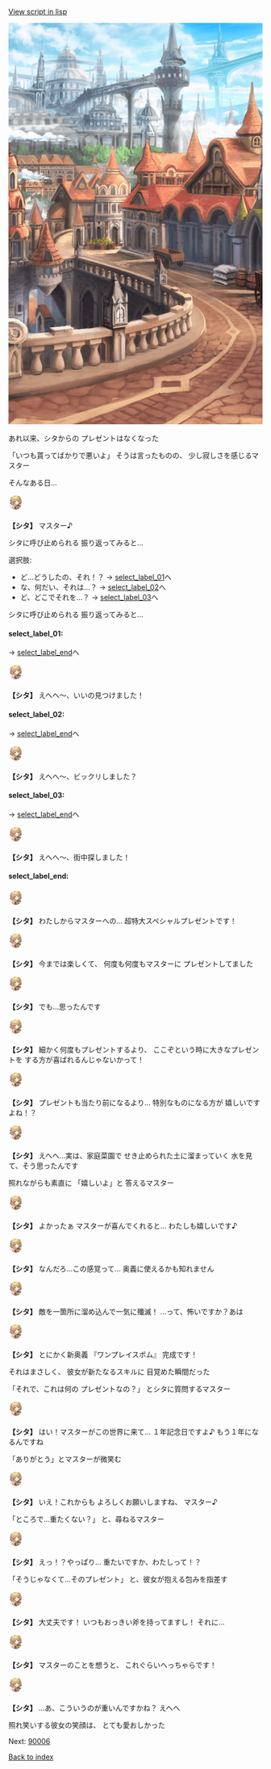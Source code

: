 [View script in lisp](../scripts/20162203.txt)

![town.png](../images/backgrounds/town.png)

あれ以来、シタからの
プレゼントはなくなった

「いつも貰ってばかりで悪いよ」
そうは言ったものの、
少し寂しさを感じるマスター

そんなある日…

<img src="../images/units/201621.png" alt="201621.png" height="34"/>

**【シタ】**
マスター♪

シタに呼び止められる
振り返ってみると…

選択肢:
- ど…どうしたの、それ！？ → [select_label_01](#select_label_01)へ
- な、何だい、それは…？ → [select_label_02](#select_label_02)へ
- ど、どこでそれを…？ → [select_label_03](#select_label_03)へ

シタに呼び止められる
振り返ってみると…

#### select_label_01:
 → [select_label_end](#select_label_end)へ

<img src="../images/units/201621.png" alt="201621.png" height="34"/>

**【シタ】**
えへへ〜、いいの見つけました！

#### select_label_02:
 → [select_label_end](#select_label_end)へ

<img src="../images/units/201621.png" alt="201621.png" height="34"/>

**【シタ】**
えへへ〜、ビックリしました？

#### select_label_03:
 → [select_label_end](#select_label_end)へ

<img src="../images/units/201621.png" alt="201621.png" height="34"/>

**【シタ】**
えへへ〜、街中探しました！

#### select_label_end:

<img src="../images/units/201621.png" alt="201621.png" height="34"/>

**【シタ】**
わたしからマスターへの…
超特大スペシャルプレゼントです！

<img src="../images/units/201621.png" alt="201621.png" height="34"/>

**【シタ】**
今までは楽しくて、
何度も何度もマスターに
プレゼントしてました

<img src="../images/units/201621.png" alt="201621.png" height="34"/>

**【シタ】**
でも…思ったんです

<img src="../images/units/201621.png" alt="201621.png" height="34"/>

**【シタ】**
細かく何度もプレゼントするより、
ここぞという時に大きなプレゼントを
する方が喜ばれるんじゃないかって！

<img src="../images/units/201621.png" alt="201621.png" height="34"/>

**【シタ】**
プレゼントも当たり前になるより…
特別なものになる方が
嬉しいですよね！？

<img src="../images/units/201621.png" alt="201621.png" height="34"/>

**【シタ】**
えへへ…実は、家庭菜園で
せき止められた土に溜まっていく
水を見て、そう思ったんです

照れながらも素直に
「嬉しいよ」と
答えるマスター

<img src="../images/units/201621.png" alt="201621.png" height="34"/>

**【シタ】**
よかったぁ
マスターが喜んでくれると…
わたしも嬉しいです♪

<img src="../images/units/201621.png" alt="201621.png" height="34"/>

**【シタ】**
なんだろ…この感覚って…
奥義に使えるかも知れません

<img src="../images/units/201621.png" alt="201621.png" height="34"/>

**【シタ】**
敵を一箇所に溜め込んで一気に殲滅！
…って、怖いですか？あは

<img src="../images/units/201621.png" alt="201621.png" height="34"/>

**【シタ】**
とにかく新奥義
『ワンプレイスボム』
完成です！

それはまさしく、
彼女が新たなるスキルに
目覚めた瞬間だった

「それで、これは何の
プレゼントなの？」
とシタに質問するマスター

<img src="../images/units/201621.png" alt="201621.png" height="34"/>

**【シタ】**
はい！マスターがこの世界に来て…
１年記念日ですよ♪
もう１年になるんですね

「ありがとう」とマスターが微笑む

<img src="../images/units/201621.png" alt="201621.png" height="34"/>

**【シタ】**
いえ！これからも
よろしくお願いしますね、
マスター♪

「ところで…重たくない？」
と、尋ねるマスター

<img src="../images/units/201621.png" alt="201621.png" height="34"/>

**【シタ】**
えっ！？やっぱり…
重たいですか、わたしって！？

「そうじゃなくて…そのプレゼント」
と、彼女が抱える包みを指差す

<img src="../images/units/201621.png" alt="201621.png" height="34"/>

**【シタ】**
大丈夫です！
いつもおっきい斧を持ってますし！
それに…

<img src="../images/units/201621.png" alt="201621.png" height="34"/>

**【シタ】**
マスターのことを想うと、
これぐらいへっちゃらです！

<img src="../images/units/201621.png" alt="201621.png" height="34"/>

**【シタ】**
…あ、こういうのが重いんですかね？
えへへ

照れ笑いする彼女の笑顔は、
とても愛おしかった

Next: [90006](90006.md)

[Back to index](index.md)
